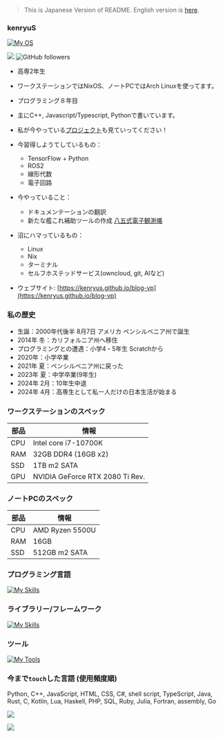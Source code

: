> This is Japanese Version of README. English version is [here](https://github.com/kenryuS/kenryuS/blob/main/README.md).

### kenryuS

[![My OS](https://skillicons.dev/icons?i=nix,arch,linux&theme=light)](https://skillicons.dev)

![](https://komarev.com/ghpvc/?username=kenryuS&color=green&style=plastic)
![GitHub followers](https://img.shields.io/github/followers/kenryuS?style=plastic)

- 高専2年生
- ワークステーションではNixOS、ノートPCではArch Linuxを使ってます。
- プログラミング８年目
- 主にC++, Javascript/Typescript, Pythonで書いています。
- 私が今やっている[プロジェクト](https://github.com/kenryuS?tab=projects)も見ていってください！

- 今習得しようてしているもの：
    - TensorFlow + Python
    - ROS2
    - 線形代数
    - 電子回路

- 今やっていること：
    - ドキュメンテーションの翻訳
    - 新たな艦これ補助ツールの作成 [八五式電子観測儀](https://github.com/kenryuS/Type-85-Electronic-Observer)

- 沼にハマっているもの：
    - Linux
    - Nix
    - ターミナル
    - セルフホステッドサービス(owncloud, git, AIなど)

- ウェブサイト: [https://kenryus.github.io/blog-vp](https://kenryus.github.io/blog-vp)

### 私の歴史

- 生誕：2000年代後半 8月7日 アメリカ ペンシルベニア州で誕生
- 2014年 冬：カリフォルニア州へ移住
- プログラミングとの遭遇：小学4・5年生 Scratchから
- 2020年：小学卒業
- 2021年 夏：ペンシルベニア州に戻った
- 2023年 夏：中学卒業(9年生)
- 2024年 2月：10年生中退
- 2024年 4月：高専生として私一人だけの日本生活が始まる

### ワークステーションのスペック

|部品|情報|
|---|---|
|CPU|Intel core i7-10700K|
|RAM|32GB DDR4 (16GB x2)|
|SSD|1TB m2 SATA|
|GPU|NVIDIA GeForce RTX 2080 Ti Rev.|

### ノートPCのスペック

|部品|情報|
|---|---|
|CPU|AMD Ryzen 5500U|
|RAM|16GB|
|SSD|512GB m2 SATA|

### プログラミング言語

[![My Skills](https://skillicons.dev/icons?i=bash,c,cpp,cs,fortran,go,haskell,html,css,js,ts,kotlin,java,lua,py,rust&theme=light)](https://skillicons.dev)

### ライブラリー/フレームワーク

[![My Skills](https://skillicons.dev/icons?i=gtk,qt,express,htmx,vue,nuxtjs,react,tauri,opencv,tensorflow,&theme=light)](https://skillicons.dev)

### ツール

[![My Tools](https://skillicons.dev/icons?i=vim,cmake,docker,git,github,nodejs,octave,vscode,vscodium,latex,&theme=light)](https://skillicons.dev)

### 今まで`touch`した言語 (使用頻度順)

Python, C++, JavaScript, HTML, CSS, C#, shell script, TypeScript, Java, Rust, C, Kotlin, Lua, Haskell, PHP, SQL, Ruby, Julia, Fortran, assembly, Go

<img align=center src="https://github-readme-stats.vercel.app/api?username=kenryuS&show_icons=true&theme=onedark"><br>

<img align=center src="https://github-readme-stats.vercel.app/api/top-langs/?username=kenryuS&layout=compact&theme=onedark">
